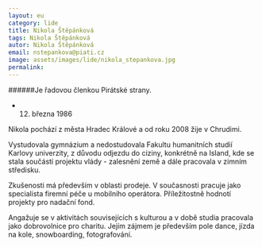 ```yaml
---
layout: eu
category: lide
title: Nikola Štěpánková
tags: Nikola Štěpánková
autor: Nikola Štěpánková
email: nstepankova@piati.cz
image: assets/images/lide/nikola_stepankova.jpg
permalink: 
---
```


######Je řadovou členkou Pirátské strany.

* 12. března 1986 

Nikola pochází z města Hradec Králové a od roku 2008 žije v Chrudimi.

Vystudovala gymnázium a nedostudovala Fakultu humanitních studií Karlovy univerzity, z důvodu odjezdu do ciziny, konkrétně na Island, kde se stala součástí projektu vlády - zalesnění země a dále pracovala v zimním středisku.

Zkušenosti má především v oblasti prodeje. V současnosti pracuje jako specialista firemní péče u mobilního operátora. Příležitostně hodnotí projekty pro nadační fond.

Angažuje se v aktivitách souvisejících s kulturou a v době studia pracovala jako dobrovolnice pro charitu. Jejím zájmem je především pole dance, jízda na kole, snowboarding, fotografování. 
